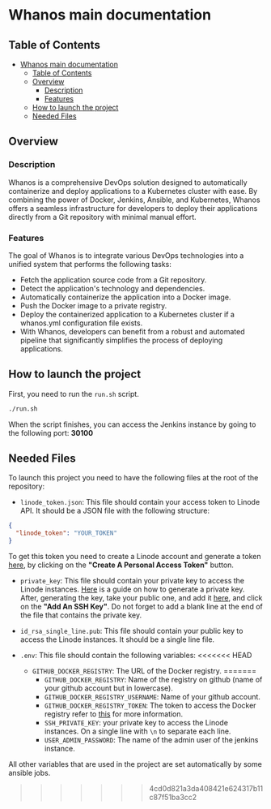 # Whanos main documentation

## Table of Contents
- [Whanos main documentation](#whanos-main-documentation)
  - [Table of Contents](#table-of-contents)
  - [Overview](#overview)
    - [Description](#description)
    - [Features](#features)
  - [How to launch the project](#how-to-launch-the-project)
  - [Needed Files](#needed-files)

## Overview

### Description
Whanos is a comprehensive DevOps solution designed to automatically containerize and deploy applications to a Kubernetes cluster with ease. By combining the power of Docker, Jenkins, Ansible, and Kubernetes, Whanos offers a seamless infrastructure for developers to deploy their applications directly from a Git repository with minimal manual effort.

### Features
The goal of Whanos is to integrate various DevOps technologies into a unified system that performs the following tasks:

- Fetch the application source code from a Git repository.
- Detect the application's technology and dependencies.
- Automatically containerize the application into a Docker image.
- Push the Docker image to a private registry.
- Deploy the containerized application to a Kubernetes cluster if a whanos.yml configuration file exists.
- With Whanos, developers can benefit from a robust and automated pipeline that significantly simplifies the process of deploying applications.

## How to launch the project

First, you need to run the `run.sh` script.

```bash
./run.sh
```
When the script finishes, you can access the Jenkins instance by going to the following port: **30100**

## Needed Files

To launch this project you need to have the following files at the root of the repository:

- `linode_token.json`: This file should contain your access token to Linode API. It should be a JSON file with the following structure:

```json
{
  "linode_token": "YOUR_TOKEN"
}
```

To get this token you need to create a Linode account and generate a token [here](https://cloud.linode.com/profile/tokens), by clicking on the **"Create A Personal Access Token"** button.

- `private_key`: This file should contain your private key to access the Linode instances. [Here](https://docs.github.com/en/authentication/connecting-to-github-with-ssh/generating-a-new-ssh-key-and-adding-it-to-the-ssh-agent) is a guide on how to generate a private key. After, generating the key, take your public one, and add it [here](https://cloud.linode.com/profile/keys), and click on the **"Add An SSH Key"**. Do not forget to add a blank line at the end of the file that contains the private key.

- `id_rsa_single_line.pub`: This file should contain your public key to access the Linode instances. It should be a single line file.

- `.env`: This file should contain the following variables:
<<<<<<< HEAD
  - `GITHUB_DOCKER_REGISTRY`: The URL of the Docker registry.
=======
    - `GITHUB_DOCKER_REGISTRY`: Name of the registry on github (name of your github account but in lowercase).
    - `GITHUB_DOCKER_REGISTRY_USERNAME`: Name of your github account.
    - `GITHUB_DOCKER_REGISTRY_TOKEN`: The token to access the Docker registry refer to [this](./docs/registry.md) for more information.
    - `SSH_PRIVATE_KEY`: your private key to access the Linode instances. On a single line with `\n` to separate each line.
    - `USER_ADMIN_PASSWORD`: The name of the admin user of the jenkins instance.

All other variables that are used in the project are set automatically by some ansible jobs.
>>>>>>> 4cd0d821a3da408421e624317b11c87f51ba3cc2
